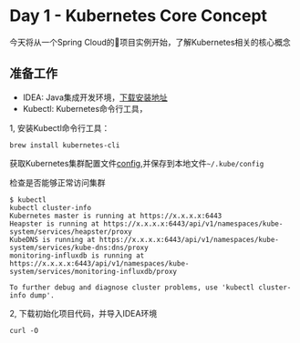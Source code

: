 # Day 1 - Kubernetes Core Concept

今天将从一个Spring Cloud的项目实例开始，了解Kubernetes相关的核心概念

## 准备工作

* IDEA: Java集成开发环境，[下载安装地址](https://www.jetbrains.com/idea/download/#section=mac)
* Kubectl: Kubernetes命令行工具，

1, 安装Kubectl命令行工具：

```
brew install kubernetes-cli
```

获取Kubernetes集群配置文件[config](config),并保存到本地文件`~/.kube/config`

检查是否能够正常访问集群

```
$ kubectl
kubectl cluster-info
Kubernetes master is running at https://x.x.x.x:6443
Heapster is running at https://x.x.x.x:6443/api/v1/namespaces/kube-system/services/heapster/proxy
KubeDNS is running at https://x.x.x.x:6443/api/v1/namespaces/kube-system/services/kube-dns:dns/proxy
monitoring-influxdb is running at https://x.x.x.x:6443/api/v1/namespaces/kube-system/services/monitoring-influxdb/proxy

To further debug and diagnose cluster problems, use 'kubectl cluster-info dump'.
```

2, 下载初始化项目代码，并导入IDEA环境

```
curl -O 
```